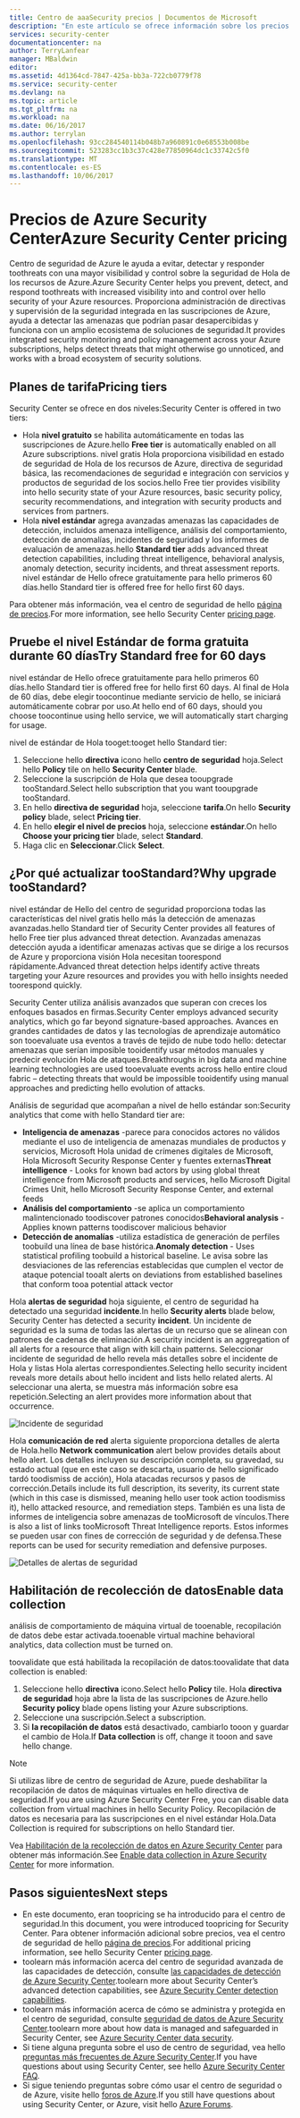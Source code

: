 ```yaml
---
title: Centro de aaaSecurity precios | Documentos de Microsoft
description: "En este artículo se ofrece información sobre los precios de Azure Security Center."
services: security-center
documentationcenter: na
author: TerryLanfear
manager: MBaldwin
editor: 
ms.assetid: 4d1364cd-7847-425a-bb3a-722cb0779f78
ms.service: security-center
ms.devlang: na
ms.topic: article
ms.tgt_pltfrm: na
ms.workload: na
ms.date: 06/16/2017
ms.author: terrylan
ms.openlocfilehash: 93cc284540114b048b7a960891c0e68553b008be
ms.sourcegitcommit: 523283cc1b3c37c428e77850964dc1c33742c5f0
ms.translationtype: MT
ms.contentlocale: es-ES
ms.lasthandoff: 10/06/2017
---
```

# <a name="azure-security-center-pricing"></a><span data-ttu-id="8717f-103">Precios de Azure Security Center</span><span class="sxs-lookup"><span data-stu-id="8717f-103">Azure Security Center pricing</span></span>
<span data-ttu-id="8717f-104">Centro de seguridad de Azure le ayuda a evitar, detectar y responder toothreats con una mayor visibilidad y control sobre la seguridad de Hola de los recursos de Azure.</span><span class="sxs-lookup"><span data-stu-id="8717f-104">Azure Security Center helps you prevent, detect, and respond toothreats with increased visibility into and control over hello security of your Azure resources.</span></span> <span data-ttu-id="8717f-105">Proporciona administración de directivas y supervisión de la seguridad integrada en las suscripciones de Azure, ayuda a detectar las amenazas que podrían pasar desapercibidas y funciona con un amplio ecosistema de soluciones de seguridad.</span><span class="sxs-lookup"><span data-stu-id="8717f-105">It provides integrated security monitoring and policy management across your Azure subscriptions, helps detect threats that might otherwise go unnoticed, and works with a broad ecosystem of security solutions.</span></span>

## <a name="pricing-tiers"></a><span data-ttu-id="8717f-106">Planes de tarifa</span><span class="sxs-lookup"><span data-stu-id="8717f-106">Pricing tiers</span></span>
<span data-ttu-id="8717f-107">Security Center se ofrece en dos niveles:</span><span class="sxs-lookup"><span data-stu-id="8717f-107">Security Center is offered in two tiers:</span></span>

* <span data-ttu-id="8717f-108">Hola **nivel gratuito** se habilita automáticamente en todas las suscripciones de Azure.</span><span class="sxs-lookup"><span data-stu-id="8717f-108">hello **Free tier** is automatically enabled on all Azure subscriptions.</span></span> <span data-ttu-id="8717f-109">nivel gratis Hola proporciona visibilidad en estado de seguridad de Hola de los recursos de Azure, directiva de seguridad básica, las recomendaciones de seguridad e integración con servicios y productos de seguridad de los socios.</span><span class="sxs-lookup"><span data-stu-id="8717f-109">hello Free tier provides visibility into hello security state of your Azure resources, basic security policy, security recommendations, and integration with security products and services from partners.</span></span>
* <span data-ttu-id="8717f-110">Hola **nivel estándar** agrega avanzadas amenazas las capacidades de detección, incluidos amenaza intelligence, análisis del comportamiento, detección de anomalías, incidentes de seguridad y los informes de evaluación de amenazas.</span><span class="sxs-lookup"><span data-stu-id="8717f-110">hello **Standard tier** adds advanced threat detection capabilities, including threat intelligence, behavioral analysis, anomaly detection, security incidents, and threat assessment reports.</span></span> <span data-ttu-id="8717f-111">nivel estándar de Hello ofrece gratuitamente para hello primeros 60 días.</span><span class="sxs-lookup"><span data-stu-id="8717f-111">hello Standard tier is offered free for hello first 60 days.</span></span>

<span data-ttu-id="8717f-112">Para obtener más información, vea el centro de seguridad de hello [página de precios](https://azure.microsoft.com/pricing/details/security-center/).</span><span class="sxs-lookup"><span data-stu-id="8717f-112">For more information, see hello Security Center [pricing page](https://azure.microsoft.com/pricing/details/security-center/).</span></span>

## <a name="try-standard-free-for-60-days"></a><span data-ttu-id="8717f-113">Pruebe el nivel Estándar de forma gratuita durante 60 días</span><span class="sxs-lookup"><span data-stu-id="8717f-113">Try Standard free for 60 days</span></span>
<span data-ttu-id="8717f-114">nivel estándar de Hello ofrece gratuitamente para hello primeros 60 días.</span><span class="sxs-lookup"><span data-stu-id="8717f-114">hello Standard tier is offered free for hello first 60 days.</span></span> <span data-ttu-id="8717f-115">Al final de Hola de 60 días, debe elegir toocontinue mediante servicio de hello, se iniciará automáticamente cobrar por uso.</span><span class="sxs-lookup"><span data-stu-id="8717f-115">At hello end of 60 days, should you choose toocontinue using hello service, we will automatically start charging for usage.</span></span>

<span data-ttu-id="8717f-116">nivel de estándar de Hola tooget:</span><span class="sxs-lookup"><span data-stu-id="8717f-116">tooget hello Standard tier:</span></span>

1. <span data-ttu-id="8717f-117">Seleccione hello **directiva** icono hello **centro de seguridad** hoja.</span><span class="sxs-lookup"><span data-stu-id="8717f-117">Select hello **Policy** tile on hello **Security Center** blade.</span></span>
2. <span data-ttu-id="8717f-118">Seleccione la suscripción de Hola que desea tooupgrade tooStandard.</span><span class="sxs-lookup"><span data-stu-id="8717f-118">Select hello subscription that you want tooupgrade tooStandard.</span></span>
3. <span data-ttu-id="8717f-119">En hello **directiva de seguridad** hoja, seleccione **tarifa**.</span><span class="sxs-lookup"><span data-stu-id="8717f-119">On hello **Security policy** blade, select **Pricing tier**.</span></span>
4. <span data-ttu-id="8717f-120">En hello **elegir el nivel de precios** hoja, seleccione **estándar**.</span><span class="sxs-lookup"><span data-stu-id="8717f-120">On hello **Choose your pricing tier** blade, select **Standard**.</span></span>
5. <span data-ttu-id="8717f-121">Haga clic en **Seleccionar**.</span><span class="sxs-lookup"><span data-stu-id="8717f-121">Click **Select**.</span></span>


## <a name="why-upgrade-toostandard"></a><span data-ttu-id="8717f-122">¿Por qué actualizar tooStandard?</span><span class="sxs-lookup"><span data-stu-id="8717f-122">Why upgrade tooStandard?</span></span>
<span data-ttu-id="8717f-123">nivel estándar de Hello del centro de seguridad proporciona todas las características del nivel gratis hello más la detección de amenazas avanzadas.</span><span class="sxs-lookup"><span data-stu-id="8717f-123">hello Standard tier of Security Center provides all features of hello Free tier plus advanced threat detection.</span></span> <span data-ttu-id="8717f-124">Avanzadas amenazas detección ayuda a identificar amenazas activas que se dirige a los recursos de Azure y proporciona visión Hola necesitan toorespond rápidamente.</span><span class="sxs-lookup"><span data-stu-id="8717f-124">Advanced threat detection helps identify active threats targeting your Azure resources and provides you with hello insights needed toorespond quickly.</span></span>

<span data-ttu-id="8717f-125">Security Center utiliza análisis avanzados que superan con creces los enfoques basados en firmas.</span><span class="sxs-lookup"><span data-stu-id="8717f-125">Security Center employs advanced security analytics, which go far beyond signature-based approaches.</span></span> <span data-ttu-id="8717f-126">Avances en grandes cantidades de datos y las tecnologías de aprendizaje automático son tooevaluate usa eventos a través de tejido de nube todo hello: detectar amenazas que serían imposible tooidentify usar métodos manuales y predecir evolución Hola de ataques.</span><span class="sxs-lookup"><span data-stu-id="8717f-126">Breakthroughs in big data and machine learning technologies are used tooevaluate events across hello entire cloud fabric – detecting threats that would be impossible tooidentify using manual approaches and predicting hello evolution of attacks.</span></span>

<span data-ttu-id="8717f-127">Análisis de seguridad que acompañan a nivel de hello estándar son:</span><span class="sxs-lookup"><span data-stu-id="8717f-127">Security analytics that come with hello Standard tier are:</span></span>

* <span data-ttu-id="8717f-128">**Inteligencia de amenazas** -parece para conocidos actores no válidos mediante el uso de inteligencia de amenazas mundiales de productos y servicios, Microsoft Hola unidad de crímenes digitales de Microsoft, Hola Microsoft Security Response Center y fuentes externas</span><span class="sxs-lookup"><span data-stu-id="8717f-128">**Threat intelligence** - Looks for known bad actors by using global threat intelligence from Microsoft products and services, hello Microsoft Digital Crimes Unit, hello Microsoft Security Response Center, and external feeds</span></span>
* <span data-ttu-id="8717f-129">**Análisis del comportamiento** -se aplica un comportamiento malintencionado toodiscover patrones conocidos</span><span class="sxs-lookup"><span data-stu-id="8717f-129">**Behavioral analysis** - Applies known patterns toodiscover malicious behavior</span></span>
* <span data-ttu-id="8717f-130">**Detección de anomalías** -utiliza estadística de generación de perfiles toobuild una línea de base histórica.</span><span class="sxs-lookup"><span data-stu-id="8717f-130">**Anomaly detection** - Uses statistical profiling toobuild a historical baseline.</span></span> <span data-ttu-id="8717f-131">Le avisa sobre las desviaciones de las referencias establecidas que cumplen el vector de ataque potencial tooa</span><span class="sxs-lookup"><span data-stu-id="8717f-131">It alerts on deviations from established baselines that conform tooa potential attack vector</span></span>

<span data-ttu-id="8717f-132">Hola **alertas de seguridad** hoja siguiente, el centro de seguridad ha detectado una seguridad **incidente**.</span><span class="sxs-lookup"><span data-stu-id="8717f-132">In hello **Security alerts** blade below, Security Center has detected a security **incident**.</span></span> <span data-ttu-id="8717f-133">Un incidente de seguridad es la suma de todas las alertas de un recurso que se alinean con patrones de cadenas de eliminación.</span><span class="sxs-lookup"><span data-stu-id="8717f-133">A security incident is an aggregation of all alerts for a resource that align with kill chain patterns.</span></span> <span data-ttu-id="8717f-134">Seleccionar incidente de seguridad de hello revela más detalles sobre el incidente de Hola y listas Hola alertas correspondientes.</span><span class="sxs-lookup"><span data-stu-id="8717f-134">Selecting hello security incident reveals more details about hello incident and lists hello related alerts.</span></span> <span data-ttu-id="8717f-135">Al seleccionar una alerta, se muestra más información sobre esa repetición.</span><span class="sxs-lookup"><span data-stu-id="8717f-135">Selecting an alert provides more information about that occurrence.</span></span>

![Incidente de seguridad][2]

<span data-ttu-id="8717f-137">Hola **comunicación de red** alerta siguiente proporciona detalles de alerta de Hola.</span><span class="sxs-lookup"><span data-stu-id="8717f-137">hello **Network communication** alert below provides details about hello alert.</span></span> <span data-ttu-id="8717f-138">Los detalles incluyen su descripción completa, su gravedad, su estado actual (que en este caso se descarta, usuario de hello significado tardó toodismiss de acción), Hola atacadas recursos y pasos de corrección.</span><span class="sxs-lookup"><span data-stu-id="8717f-138">Details include its full description, its severity, its current state (which in this case is dismissed, meaning hello user took action toodismiss it), hello attacked resource, and remediation steps.</span></span> <span data-ttu-id="8717f-139">También es una lista de informes de inteligencia sobre amenazas de tooMicrosoft de vínculos.</span><span class="sxs-lookup"><span data-stu-id="8717f-139">There is also a list of links tooMicrosoft Threat Intelligence reports.</span></span> <span data-ttu-id="8717f-140">Estos informes se pueden usar con fines de corrección de seguridad y de defensa.</span><span class="sxs-lookup"><span data-stu-id="8717f-140">These reports can be used for security remediation and defensive purposes.</span></span>

![Detalles de alertas de seguridad][3]

## <a name="enable-data-collection"></a><span data-ttu-id="8717f-142">Habilitación de recolección de datos</span><span class="sxs-lookup"><span data-stu-id="8717f-142">Enable data collection</span></span>
<span data-ttu-id="8717f-143">análisis de comportamiento de máquina virtual de tooenable, recopilación de datos debe estar activada.</span><span class="sxs-lookup"><span data-stu-id="8717f-143">tooenable virtual machine behavioral analytics, data collection must be turned on.</span></span>

<span data-ttu-id="8717f-144">toovalidate que está habilitada la recopilación de datos:</span><span class="sxs-lookup"><span data-stu-id="8717f-144">toovalidate that data collection is enabled:</span></span>

1. <span data-ttu-id="8717f-145">Seleccione hello **directiva** icono.</span><span class="sxs-lookup"><span data-stu-id="8717f-145">Select hello **Policy** tile.</span></span> <span data-ttu-id="8717f-146">Hola **directiva de seguridad** hoja abre la lista de las suscripciones de Azure.</span><span class="sxs-lookup"><span data-stu-id="8717f-146">hello **Security policy** blade opens listing your Azure subscriptions.</span></span>
2. <span data-ttu-id="8717f-147">Seleccione una suscripción.</span><span class="sxs-lookup"><span data-stu-id="8717f-147">Select a subscription.</span></span>
3. <span data-ttu-id="8717f-148">Si **la recopilación de datos** está desactivado, cambiarlo tooon y guardar el cambio de Hola.</span><span class="sxs-lookup"><span data-stu-id="8717f-148">If **Data collection** is off, change it tooon and save hello change.</span></span>

> [!NOTE]
> <span data-ttu-id="8717f-149">Si utilizas libre de centro de seguridad de Azure, puede deshabilitar la recopilación de datos de máquinas virtuales en hello directiva de seguridad.</span><span class="sxs-lookup"><span data-stu-id="8717f-149">If you are using Azure Security Center Free, you can disable data collection from virtual machines in hello Security Policy.</span></span> <span data-ttu-id="8717f-150">Recopilación de datos es necesaria para las suscripciones en el nivel estándar Hola.</span><span class="sxs-lookup"><span data-stu-id="8717f-150">Data Collection is required for subscriptions on hello Standard tier.</span></span>
>
>

<span data-ttu-id="8717f-151">Vea [Habilitación de la recolección de datos en Azure Security Center](security-center-enable-data-collection.md) para obtener más información.</span><span class="sxs-lookup"><span data-stu-id="8717f-151">See [Enable data collection in Azure Security Center](security-center-enable-data-collection.md) for more information.</span></span>

## <a name="next-steps"></a><span data-ttu-id="8717f-152">Pasos siguientes</span><span class="sxs-lookup"><span data-stu-id="8717f-152">Next steps</span></span>
* <span data-ttu-id="8717f-153">En este documento, eran toopricing se ha introducido para el centro de seguridad.</span><span class="sxs-lookup"><span data-stu-id="8717f-153">In this document, you were introduced toopricing for Security Center.</span></span> <span data-ttu-id="8717f-154">Para obtener información adicional sobre precios, vea el centro de seguridad de hello [página de precios](https://azure.microsoft.com/pricing/details/security-center/).</span><span class="sxs-lookup"><span data-stu-id="8717f-154">For additional pricing information, see hello Security Center [pricing page](https://azure.microsoft.com/pricing/details/security-center/).</span></span>
* <span data-ttu-id="8717f-155">toolearn más información acerca del centro de seguridad avanzada de las capacidades de detección, consulte [las capacidades de detección de Azure Security Center](security-center-detection-capabilities.md).</span><span class="sxs-lookup"><span data-stu-id="8717f-155">toolearn more about Security Center’s advanced detection capabilities, see [Azure Security Center detection capabilities](security-center-detection-capabilities.md).</span></span>
* <span data-ttu-id="8717f-156">toolearn más información acerca de cómo se administra y protegida en el centro de seguridad, consulte [seguridad de datos de Azure Security Center](security-center-data-security.md).</span><span class="sxs-lookup"><span data-stu-id="8717f-156">toolearn more about how data is managed and safeguarded in Security Center, see [Azure Security Center data security](security-center-data-security.md).</span></span>
* <span data-ttu-id="8717f-157">Si tiene alguna pregunta sobre el uso de centro de seguridad, vea hello [preguntas más frecuentes de Azure Security Center](security-center-faq.md).</span><span class="sxs-lookup"><span data-stu-id="8717f-157">If you have questions about using Security Center, see hello [Azure Security Center FAQ](security-center-faq.md).</span></span>
* <span data-ttu-id="8717f-158">Si sigue teniendo preguntas sobre cómo usar el centro de seguridad o de Azure, visite hello [foros de Azure](https://social.msdn.microsoft.com/Forums/home?forum=AzureSecurityCenter&filter=alltypes&sort=lastpostdesc).</span><span class="sxs-lookup"><span data-stu-id="8717f-158">If you still have questions about using Security Center, or Azure, visit hello [Azure Forums](https://social.msdn.microsoft.com/Forums/home?forum=AzureSecurityCenter&filter=alltypes&sort=lastpostdesc).</span></span>

<!--Image references-->
[1]: ./media/security-center-pricing/standard.png
[2]: ./media/security-center-pricing/incident.png
[3]: ./media/security-center-pricing/network-alert.png

